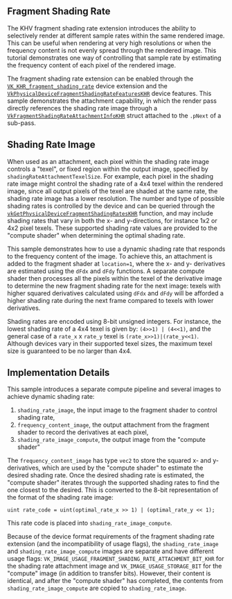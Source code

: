 <!--
- Copyright (c) 2021, Holochip
-
- SPDX-License-Identifier: Apache-2.0
-
- Licensed under the Apache License, Version 2.0 the "License";
- you may not use this file except in compliance with the License.
- You may obtain a copy of the License at
-
-     http://www.apache.org/licenses/LICENSE-2.0
-
- Unless required by applicable law or agreed to in writing, software
- distributed under the License is distributed on an "AS IS" BASIS,
- WITHOUT WARRANTIES OR CONDITIONS OF ANY KIND, either express or implied.
- See the License for the specific language governing permissions and
- limitations under the License.
-
-->

## Fragment Shading Rate

The KHV fragment shading rate extension introduces the ability to selectively render at different sample rates within
the same rendered image. This can be useful when rendering at very high resolutions or when the frequency content is not
evenly spread through the rendered image. This tutorial demonstrates one way of controlling that sample rate by
estimating the frequency content of each pixel of the rendered image.

The fragment shading rate extension can be enabled through
the [`VK_KHR_fragment_shading_rate`](https://www.khronos.org/registry/vulkan/specs/1.2-extensions/man/html/VK_KHR_fragment_shading_rate.html)
device extension and
the [`VkPhysicalDeviceFragmentShadingRateFeaturesKHR`](https://www.khronos.org/registry/vulkan/specs/1.2-extensions/man/html/VkPhysicalDeviceFragmentShadingRateFeaturesKHR.html)
device features. This sample demonstrates the attachment capability, in which the render pass directly references the
shading rate image through
a [`VkFragmentShadingRateAttachmentInfoKHR`](https://www.khronos.org/registry/vulkan/specs/1.2-extensions/man/html/VkFragmentShadingRateAttachmentInfoKHR.html)
struct attached to the `.pNext` of a sub-pass.

## Shading Rate Image

When used as an attachment, each pixel within the shading rate image controls a "texel", or fixed region within the
output image, specified by `shadingRateAttachmentTexelSize`. For example, each pixel in the shading rate image might
control the shading rate of a 4x4 texel within the rendered image, since all output pixels of the texel are shaded at
the same rate, the shading rate image has a lower resolution. The number and type of possible shading rates is
controlled by the device and can be queried through
the [`vkGetPhysicalDeviceFragmentShadingRatesKHR`](https://www.khronos.org/registry/vulkan/specs/1.2-extensions/man/html/vkGetPhysicalDeviceFragmentShadingRatesKHR.html)
function, and may include shading rates that vary in both the x- and y-directions, for instance 1x2 or 4x2 pixel texels.
These supported shading rate values are provided to the "compute shader" when determining the optimal shading rate.

This sample demonstrates how to use a dynamic shading rate that responds to the frequency content of the image. To
achieve this, an attachment is added to the fragment shader at `location=1`, where the x- and y- derivatives are
estimated using the `dFdx` and `dFdy` functions. A separate compute shader then processes all the pixels within the
texel of the derivative image to determine the new fragment shading rate for the next image: texels with higher squared
derivatives calculated using `dFdx` and `dFdy` will be afforded a higher shading rate during the next frame compared to
texels with lower derivatives.

Shading rates are encoded using 8-bit unsigned integers. For instance, the lowest shading rate of a 4x4 texel is given
by: `(4>>1) | (4<<1)`, and the general case of a `rate_x` x `rate_y` texel is `(rate_x>>1)|(rate_y<<1)`. Although
devices vary in their supported texel sizes, the maximum texel size is guaranteed to be no larger than 4x4.

## Implementation Details

This sample introduces a separate compute pipeline and several images to achieve dynamic shading rate:

1. `shading_rate_image`, the input image to the fragment shader to control shading rate,
2. `frequency_content_image`, the output attachment from the fragment shader to record the derivatives at each pixel,
3. `shading_rate_image_compute`, the output image from the "compute shader"

The `frequency_content_image` has type `vec2` to store the squared x- and y-derivatives, which are used by the "compute
shader" to estimate the desired shading rate. Once the desired shading rate is estimated, the "compute shader" iterates
through the supported shading rates to find the one closest to the desired. This is converted to the 8-bit
representation of the format of the shading rate image:

```
uint rate_code = uint(optimal_rate_x >> 1) | (optimal_rate_y << 1);
```

This rate code is placed into `shading_rate_image_compute`.

Because of the device format requirements of the fragment shading rate extension (and the incompatibility of usage
flags), the `shading_rate_image` and `shading_rate_image_compute` images are separate and have different usage
flags: `VK_IMAGE_USAGE_FRAGMENT_SHADING_RATE_ATTACHMENT_BIT_KHR` for the shading rate attachment image
and `VK_IMAGE_USAGE_STORAGE_BIT` for the "compute" image (in addition to transfer bits). However, their content is
identical, and after the "compute shader" has completed, the contents from `shading_rate_image_compute` are copied
to `shading_rate_image`.